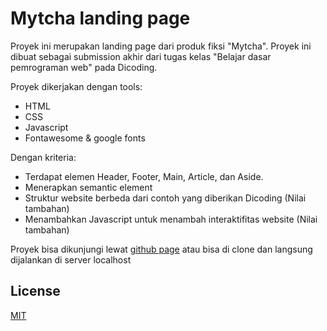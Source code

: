 
# Mytcha landing page

Proyek ini merupakan landing page dari produk fiksi "Mytcha". Proyek ini dibuat sebagai submission akhir dari tugas kelas "Belajar dasar pemrograman web" pada Dicoding.

Proyek dikerjakan dengan tools:
- HTML
- CSS
- Javascript
- Fontawesome & google fonts

Dengan kriteria:
- Terdapat elemen Header, Footer, Main, Article, dan Aside.
- Menerapkan semantic element
- Struktur website berbeda dari contoh yang diberikan Dicoding (Nilai tambahan)
- Menambahkan Javascript untuk menambah interaktifitas website (Nilai tambahan)

Proyek bisa dikunjungi lewat [github page](https://choosealicense.com/licenses/mit/) atau bisa di clone dan langsung dijalankan di server localhost
## License

[MIT](https://choosealicense.com/licenses/mit/)

